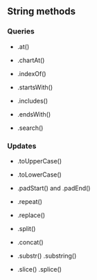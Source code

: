 ## String methods

### Queries
- .at()

- .chartAt()

- .indexOf()

- .startsWith()

- .includes()

- .endsWith()

- .search()

### Updates
- .toUpperCase()

- .toLowerCase()

- .padStart() and .padEnd()

- .repeat()

- .replace()

- .split()

- .concat()

- .substr() .substring()

- .slice()   .splice()


